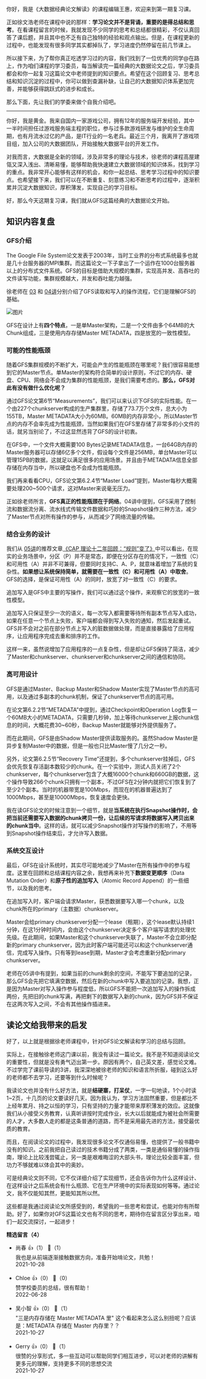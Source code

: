 你好，我是《大数据经典论文解读》的课程编辑王惠，欢迎来到第一期复习课。

正如徐文浩老师在课程中说的那样：**学习论文并不是背诵，重要的是得总结和思考**。在看课程留言的时候，我就发现不少同学的思考和总结都很精彩，不仅认真回答了课后题，并且其中也不乏有自己独特的经验和观点输出。但是，在课程更新的过程中，也能发现有很多同学其实都掉队了，学习进度仍然停留在前几节课上。

所以接下来，为了帮你真正吃透学习过的内容，我们找到了一位优秀的同学@在路上，作为咱们课程的学习委员，每当解读完一篇经典的大数据论文之后，学习委员都会和你一起复习这篇论文中老师提到的知识要点。希望在这个回顾复习、思考总结和知识沉淀的过程中，你可以做到查漏补缺，让自己的大数据知识体系更加完善，并能够获得跳跃式的进步和成长。

那么下面，先让我们的学委来做个自我介绍吧。

* * *

你好，我是黄金。我来自国内一家游戏公司，拥有12年的服务端开发经验，其中一半时间担任过游戏服务端主程的职位，参与过多款游戏研发与维护的全生命周期，也有月流水过亿的产品，是IT行业的一名老兵。最近三个月，我离开了游戏项目组，加入公司的大数据团队，开始接触大数据平台的开发工作。

对我而言，大数据是全新的领域，涉及非常多的理论与技术，徐老师的课程高屋建瓴又深入浅出、清晰易懂，能够帮助我快速建立大数据领域的知识体系，找到学习的重点。我非常开心能够有这样的机会，和你一起总结、思考学习过程中的知识要点。也希望接下来，我们可以在不断重复、刻意练习和不断思考的过程中，逐渐积累并沉淀大数据知识，厚积薄发，实现自己的学习目标。

好，那么今天这期复习课，我们就从GFS这篇经典的大数据论文开始。

## 知识内容复盘

### GFS介绍

The Google File System论文发表于2003年，当时工业界的分布式系统最多也就是几十台服务器的MPI集群。而这篇论文一下子拿出了一个运作在1000台服务器以上的分布式文件系统。GFS的目标是借助大规模的集群，实现高并发、高吞吐的文件读写功能，集群规模越大，并发和吞吐能力越强。

徐老师在 [03](https://time.geekbang.org/column/article/421579) 和 [04讲](https://time.geekbang.org/column/article/422468)分别介绍了GFS读取和写入的操作流程，它们是理解GFS的基础。

![图片](https://static001.geekbang.org/resource/image/7e/8e/7ed989974bf3aa4eefbf4b39c1a9f68e.png?wh=612x284)

GFS在设计上有**四个特点**，一是单Master架构，二是一个文件由多个64MB的大Chunk组成，三是使用内存存储Master METADATA，四是放宽的一致性模型。

### 可能的性能瓶颈

随着GFS集群规模的不断扩大，可能会产生的性能瓶颈在哪里呢？我们很容易能想到它的Master节点。单Master的架构符合简单的设计原则，不过它的内存、硬盘、CPU、网络会不会成为集群的性能瓶颈，是我们需要考虑的。**那么，GFS对此有没有做什么优化呢？**

通过GFS论文第6节“Measurements”，我们可以来认识下GFS的实际性能。在一个由227个chunkserver构成的生产集群里，存储了73.7万个文件，总大小为155TB，Master METADATA大小为60MB。60MB的内存非常小，所以Master节点的内存不会率先成为性能瓶颈，当然如果我们在GFS里存储了非常多的小文件的话，就另当别论了，不过这显然违背了GFS的设计初衷。

在GFS中，一个文件大概需要100 Bytes记录METADATA信息，一台64GB内存的Master服务器可以存储6亿多个文件，假设每个文件是256MB，单台Master可以管理15PB的数据，这就足以满足很多的应用场景。并且由于METADATA信息全部存储在内存当中，所以硬盘也不会成为性能瓶颈。

我们再来看看CPU，GFS论文第6.2.4节“Master Load”提到，Master每秒大概需要处理200~500个请求，这对Master来说毫无压力。

正如徐老师所言，**GFS真正的性能瓶颈在于网络**。04讲中提到，GFS采用了控制流和数据流分离、流水线式传输文件数据和巧妙的Snapshot操作三种方法，减少了Master节点对所有操作的参与，从而减少了网络流量的传输。

### 结合业务的设计

我们从 [05讲](https://time.geekbang.org/column/article/422636)的推荐文章[《CAP 理论十二年回顾：“规则”变了》](http://www.infoq.com/cn/articles/cap-twelve-years-later-how-the-rules-have-changed)中可以看出，在现实的业务场景中，分区（P）并不是常态，即便在分区存在的情况下，一致性（C）和可用性（A）并非不可兼得，但要同时支持C、A、P，就意味着增加了系统的复杂性。**如果想让系统保持简单，就需要在一致性（C）和可用性（A）中取舍**。GFS的选择，是保证可用性（A）的同时，放宽了对一致性（C）的要求。

追加写入是GFS中主要的写操作，我们可以通过这个操作，来观察它的放宽的一致性模型。

追加写入只保证至少一次的语义，每一次写入都需要等待所有副本节点写入成功，如果在任意一个节点上失败，客户端都会得到写入失败的通知，然后发起重试。GFS并不会对之前在部分节点上写入的脏数据做处理，而是直接暴露给了应用程序，让应用程序完成去重和排序的工作。

这样一来，虽然说增加了应用程序的一点复杂性，但是却让GFS保持了简洁，减少了Master和chunkserver、chunkserver和chunkserver之间的通信和协同。

### 高可用设计

GFS是通过Master、Backup Master和Shadow Master实现了Master节点的高可用，以及通过多副本的chunk机制，保证了chunkserver节点的高可用。

在论文第6.2.2节“METADATA”中提到，通过Checkpoint和Operation Log恢复一个60MB大小的METADATA，只需要几秒钟，加上等待chunkserver上报chunk信息的时间，大概花费30~60秒，Backup Master就能够对外提供服务了。

而在此期间，GFS是由Shadow Master提供读取服务的。虽然Shadow Master是异步复制Master中的数据，但是一般也只比Master慢了几分之一秒。

另外，论文第6.2.5节“Recovery Time”还提到，多个chunkserver挂掉后，GFS会优先恢复存活副本数较少的chunk。在一个实验中，测试人员关闭了2个chunkserver，每个chunkserver包含了大概16000个chunk和660GB的数据，这个操作导致266个chunk只拥有一个副本，不过GFS在2分钟内就把它们恢复到了至少2个副本。当时的机器带宽是100Mbps，而现在的机器普遍达到了1000Mbps，甚至是10000Mbps，恢复速度会更快。

我在读GFS论文的时候注意到一个细节，就是**当系统在执行Snapshot操作时，会把当前还需要写入数据的chunk拷贝一份，让后续的写请求将数据写入拷贝出来的chunk当中**。这样的话，就可以减少Snapshot操作对写操作的影响了，不用等到Snapshot操作结束后，才允许写入数据。

### 系统交互设计

最后，GFS在设计系统时，其实尽可能地减少了Master在所有操作中的参与程度。这里在回顾和总结课程内容之余，我想再来补充下**数据变更顺序**（Data Mutation Order）和**原子性的追加写入**（Atomic Record Append）的一些细节，以及我的思考。

在追加写入时，客户端会请求Master，获悉数据要写入哪一个chunk，以及chunk所在的primary（主数据）chunkserver。

Master会给primary chunkserver分配一个lease（租期），这个lease默认持续1分钟，在这1分钟时间内，会由这个chunkserver决定多个客户端写请求的处理优先级。在此期间，如果Master和这个chunkserver失联了，Master不会立即分配新的primary chunkserver，因为此时客户端可能还可以和这个chunkserver通信，完成写入操作。只有等到lease到期，Master才会考虑重新分配primary chunkserver。

老师在05讲中有提到，如果当前的chunk剩余的空间，不能写下要追加的记录，那么GFS会先把它填满空数据，然后在新的chunk中写入要追加的记录。我想，正是因为Master对写入操作参与程度低，所以GFS不能把一次追加写入的操作拆成两份，先把旧的chunk写满，再把剩下的数据写入新的chunk，因为GFS并不保证在这两次写入之间，不会有其他操作插进来。

## 读论文给我带来的启发

好了，以上就是根据徐老师课程中，针对GFS论文解读和学习的总结与回顾。

实际上，在接触徐老师这门课以前，我没有读过一篇论文。我不是不知道阅读论文的重要性，但就是没有勇气迈出第一步。原因有两个，自己英文差，感觉论文难。不过学完了课前导读的3讲，我深深地被徐老师的知识和语言所折服，碰到这么好的老师都不去学习，还要等到什么时候呢？

我读论文也并没有什么好方法，就是**结硬寨，打呆仗**，一字一句地读，1个小时读1~2页，十几页的论文要读好几天。因为我认为，学习方法固然重要，但是都比不上经年累月、持之以恒的学习，只有坚持的力量才能带来厚积薄发的效应。这就像我们从小接受义务教育，认真听讲按时完成作业，长大以后就能成为被社会所需要的人才，大多数人走的都是这条普通的道路，而不是采用最先进的方法，接受最优质的教育。

而且，在阅读论文的过程中，我发现很多论文不仅通俗易懂，也提供了一般书籍中没有的知识。之前我把自己读过的技术书籍分成了两类，一类是通俗易懂的操作指南，理论上比较浅尝辄止，另一类是艰难晦涩的大部头书，理论比较全面丰富，但功力不够就难以体会其中的奥妙。

可是经典论文则不同，它不仅详细介绍了实现细节，还会告诉你为什么这样设计、在这样设计之后系统会有什么瓶颈、它在生产环境中的实际表现如何等等。通过论文，我不仅能知其然，更能知其所以然。

这些都是我通过阅读论文所感受到的，希望我的一些思考和尝试，也能对你有所帮助。好了，如果你对GFS这篇论文也有不同的思考，期待你在留言区分享出来，咱们一起交流探讨，一起进步！
<div><strong>精选留言（4）</strong></div><ul>
<li><span>尚春</span> 👍（1） 💬（1）<div>我也是从前端逐渐接触数据方向，准备开始啃论文，共勉！</div>2021-10-28</li><br/><li><span>Chloe</span> 👍（0） 💬（0）<div>赞学校委员的总结，很有帮助！</div>2022-06-28</li><br/><li><span>吴小智</span> 👍（0） 💬（1）<div>&quot;三是内存存储在 Master METADATA 里&quot; 这个看起来怎么这么别扭呢？应该是：METADATA 存储在 Master 内存里？？</div>2021-10-27</li><br/><li><span>Gerry</span> 👍（0） 💬（1）<div>很赞的分享形式，多一些互动可以帮助同学们相互进步，可以对老师的讲解有更多元的理解，支持更多不同的思想交流</div>2021-10-27</li><br/>
</ul>